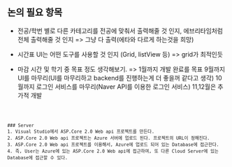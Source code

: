 ## 논의 필요 항목

* 전공/학번 별로 다른 카테고리를 전공에 맞춰서 출력해줄 것 인지, 에브리타임처럼 전체 출력해줄 것 인지
  => 그냥 다 출력(에타와 다르게 하는것을 희망)
    
* 시간표 UI는 어떤 도구를 사용할 것 인지 (Grid, listView 등)
  => grid가 최적인듯

* 마감 시간 및 학기 중 목표 정도 생각해보기.
  => 1월까지 개발 완료를 목표
  9월까지 UI를 마무리(UI를 마무리하고 backend를 진행하는게 더 좋을꺼 같다고 생각)
  10월까지 로그인 서비스를 마무리(Naver API를 이용한 로그인 서비스)
  11,12월은 추가적 개발

<code>
  
    ### Server
    1. Visual Studio에서 ASP.Core 2.0 Web api 프로젝트를 만든다.
    2. ASP.Core 2.0 Web api 프로젝트는 Azure 서버에 업로드 된다. 프로젝트의 URL이 정해진다.
    3. ASP.Core 2.0 Web api 프로젝트를 이용해서, Azure에 업로드 되어 있는 Database에 접근한다.
    4. 즉, User는 Azure에 있는 ASP.Core 2.0 Web api에 접근하여, 또 다른 Cloud Server에 있는 Database에 접근할 수 있다.
  
</code>
